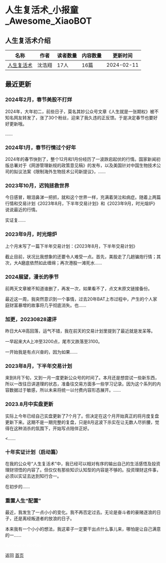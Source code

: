 # 人生复活术_小报童_Awesome_XiaoBOT

## 人生复活术介绍
>   
  


|名称|作者|读者数量|内容数量|更新时间|
|---|---|---|---|---|
|[人生复活术](https://xiaobot.net/p/reborn?refer=0b133df9-27dc-423b-8101-639049001c13)|沈浩翔|17人|16篇|2024-02-11|

## 最近更新
### 2024年2月，春节美股不打烊

​2024年，大年初二，前些日子，莫名其妙公众号文章《人生就是一张期权》被不知名网友转发了，涨了30个粉丝，迎来了我久违的正反馈。于是决定春节也要好好更新哦。

......

### 2024年1月，春节行情过个好年

2024年的春节快到了，整个12月和1月份经历了一波跌宕起伏的行情。国家新闻初版总署对于《网游管理新规的政策意见稿》的发布，以及美国针对中国生物技术公司的拟议法案《限制海外生物技术公司新提议》，......

### 2023年10月，迟钝拯救世界

今日感冒，眼泪鼻涕一把抓，就和这个世界一样，充满着哭泣和病症。随着上两篇行情和交易计划《2023年8月，下半年交易计划》和《2023年9月，时光熔炉》说说最近的行情。

实证复......

### 2023年9月，时光熔炉

上个月末写了一篇下半年交易计划：《2023年8月，下半年交易计划》

截止目前，状况比我想象的还要令人难受一点。首先，美股走了几趟骗炮行情；其次，大A磨底依然如此缠绵；再次港股一滩死水......

### 2024展望，漫长的季节

前两天文章被​不知道谁删了，再发一次，如果看不了，点文末原文链接备份。​

最近这一周，我突然意识到一个事情，过去20年BAT上市过程中，产生的个人家庭财富暴增的故事将几乎彻底消失。也......

### 加更，20230828速评

昨日大A冲高回落，运气不错，我在前天的交易计划里提到了最近就是发呆等。

一早起来大A上冲至3200点，尾市又跌落至3100。

一开始我是有点兴奋的，因为如果......

### 2023年8月，下半年交易计划

来到8月下旬，又到一月一度更新公众号的时间了。本月还是想尝试一些新东西，所以一改往日讲道理的状态，准备往交易方面多一些学习记录。因为这个系列的内容数据过于敏感，所以未来将统一以付费内容形态展开。......

### 2023.8月中实盘更新

实际上今年已经自己实盘更新了7个月了。但决定在这个月开始真正的将月度复盘更新下来。这期不是一期完整的复盘，只是8月这波下杀实在让无数人尽折腰，觉得在这种消杀的氛围下，开始写点陪伴正好。

<......

### 十年实证计划（启动篇）

在我的公众号“人生复活术”中，我已经可以相对有序的输出自己的生活感悟及投资理财领悟的内容了。但仅仅有那些知识认知型的内容是不够的。投资理财这件事，必须以实证去达到知行合一。

在初步的......

### 重置人生“配置”

最近，我发生了一点小小的变化。我不再否定过去。无论是奋斗者的豪赌逐浪的日子，还是离经叛道者的放浪的日子。

本来我有一个小小的想法，我这辈子一定要干出点什么事儿来，哪怕是让自己满意的一......


<a href="https://github.com/Reno9527/awesome-xiaobot" style="color: white; text-decoration: none;">awesome-xiaobot</a>

返回 [首页](../README.md)
